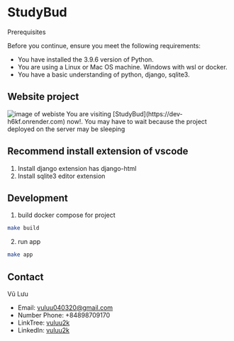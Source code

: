 # StudyBud
Prerequisites

Before you continue, ensure you meet the following requirements:

* You have installed the 3.9.6 version of Python.
* You are using a Linux or Mac OS machine. Windows with wsl or docker.
* You have a basic understanding of python, django, sqlite3.

## Website project
<img src="https://statics.pancake.vn/web-media/2f/93/86/5d/1a71ccb8889e8729cafca50081a3d91d3f22b7c09e072329c1a496ea.png"  alt="image of webiste"/>
You are visiting [StudyBud](https://dev-h6kf.onrender.com) now!.
You may have to wait because the project deployed on the server may be sleeping

## Recommend install extension of vscode
1. Install django extension has django-html
2. Install sqlite3 editor extension

## Development
1. build docker compose for project
```sh
make build
```

2. run app
```sh
make app
```
## Contact
Vũ Lưu
- Email: vuluu040320@gmail.com
- Number Phone: +84898709170
- LinkTree: [vuluu2k](https://linktr.ee/vuluu2k)
- LinkedIn: [vuluu2k](https://linkedin.com/in/vuluu2k)
